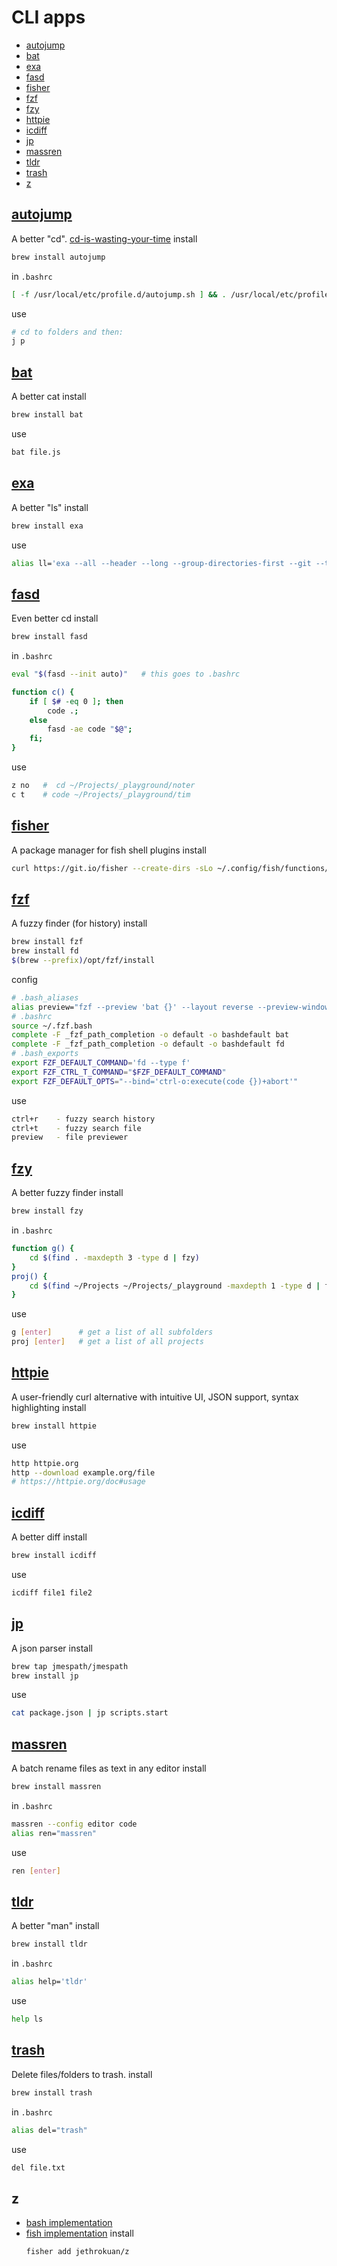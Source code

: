 # CLI apps

- [autojump](#autojump)
- [bat](#bat)
- [exa](#exa)
- [fasd](#fasd)
- [fisher](#fisher)
- [fzf](#fzf)
- [fzy](#fzy)
- [httpie](#httpie)
- [icdiff](#icdiff)
- [jp](#jp)
- [massren](#massren)
- [tldr](#tldr)
- [trash](#trash)
- [z](#z)



## [autojump](https://github.com/wting/autojump)
A better "cd". [cd-is-wasting-your-time](https://olivierlacan.com/posts/cd-is-wasting-your-time/)
install
```sh
brew install autojump
```
in `.bashrc`
```sh
[ -f /usr/local/etc/profile.d/autojump.sh ] && . /usr/local/etc/profile.d/autojump.sh
```
use
```sh
# cd to folders and then:
j p
```


## [bat](https://github.com/sharkdp/bat)
A better cat
install
```sh
brew install bat
```
use
```sh
bat file.js
```


## [exa](https://github.com/ogham/exa)
A better "ls"
install
```sh
brew install exa
```
use
```sh
alias ll='exa --all --header --long --group-directories-first --git --time-style long-iso'
```


## [fasd](https://github.com/clvv/fasd)
Even better cd
install
```sh
brew install fasd
```
in `.bashrc`
```sh
eval "$(fasd --init auto)"   # this goes to .bashrc

function c() {
	if [ $# -eq 0 ]; then
		code .;
	else
		fasd -ae code "$@";
	fi;
}
```
use
```sh
z no   #  cd ~/Projects/_playground/noter
c t    # code ~/Projects/_playground/tim
```



## [fisher](https://github.com/jorgebucaran/fisher)
A package manager for fish shell plugins
install
```sh
curl https://git.io/fisher --create-dirs -sLo ~/.config/fish/functions/fisher.fish
```



## [fzf](https://github.com/junegunn/fzf#installation)
A fuzzy finder (for history)
install
```sh
brew install fzf
brew install fd
$(brew --prefix)/opt/fzf/install
```
config
```sh
# .bash_aliases
alias preview="fzf --preview 'bat {}' --layout reverse --preview-window=right:50%"
# .bashrc
source ~/.fzf.bash
complete -F _fzf_path_completion -o default -o bashdefault bat
complete -F _fzf_path_completion -o default -o bashdefault fd
# .bash_exports
export FZF_DEFAULT_COMMAND='fd --type f'
export FZF_CTRL_T_COMMAND="$FZF_DEFAULT_COMMAND"
export FZF_DEFAULT_OPTS="--bind='ctrl-o:execute(code {})+abort'"
```
use
```sh
ctrl+r    - fuzzy search history
ctrl+t    - fuzzy search file
preview   - file previewer
```



## [fzy](https://github.com/jhawthorn/fzy)
A better fuzzy finder
install
```sh
brew install fzy
```
in `.bashrc`
```sh
function g() {
	cd $(find . -maxdepth 3 -type d | fzy)
}
proj() {
	cd $(find ~/Projects ~/Projects/_playground -maxdepth 1 -type d | fzy)
}
```
use
```sh
g [enter]      # get a list of all subfolders
proj [enter]   # get a list of all projects
```



## [httpie](https://github.com/jakubroztocil/httpie)
A user-friendly curl alternative with intuitive UI, JSON support, syntax highlighting
install
```sh
brew install httpie
```
use
```sh
http httpie.org
http --download example.org/file
# https://httpie.org/doc#usage
```



## [icdiff](https://www.jefftk.com/icdiff)
A better diff
install
```sh
brew install icdiff
```
use
```sh
icdiff file1 file2
```



## [jp](https://github.com/jmespath/jp)
A json parser
install
```sh
brew tap jmespath/jmespath
brew install jp
```
use
```sh
cat package.json | jp scripts.start
```



## [massren](https://github.com/laurent22/massren)
A batch rename files as text in any editor
install
```sh
brew install massren
```
in `.bashrc`
```sh
massren --config editor code
alias ren="massren"
```
use
```sh
ren [enter]
```



## [tldr](https://tldr.sh/#installation)
A better "man"
install
```sh
brew install tldr
```
in `.bashrc`
```sh
alias help='tldr'
```
use
```sh
help ls
```


## [trash](http://hasseg.org/trash/)
Delete files/folders to trash.
install
```sh
brew install trash
```
in `.bashrc`
```sh
alias del="trash"
```
use
```sh
del file.txt
```

## z
- [bash implementation](https://github.com/rupa/z)
- [fish implementation](https://github.com/jethrokuan/z)
  install
  ```sh
  fisher add jethrokuan/z
  ```

